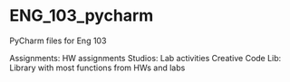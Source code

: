 # ENG_103_pycharm
PyCharm files for Eng 103

Assignments: HW assignments
Studios: Lab activities
Creative Code Lib: Library with most functions from HWs and labs
